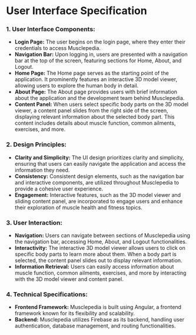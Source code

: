 # User Interface Specification

### 1. User Interface Components:
- **Login Page:** The user begins on the login page, where they enter their credentials to access Musclepedia.
- **Navigation Bar:** Upon logging in, users are presented with a navigation bar at the top of the screen, featuring sections for Home, About, and Logout.
- **Home Page:** The Home page serves as the starting point of the application. It prominently features an interactive 3D model viewer, allowing users to explore the human body in detail.
- **About Page:** The About page provides users with brief information about the application and the development team behind Musclepedia.
- **Content Panel:** When users select specific body parts on the 3D model viewer, a content panel slides from the right side of the screen, displaying relevant information about the selected body part. This content includes details about muscle function, common ailments, exercises, and more.

### 2. Design Principles:
- **Clarity and Simplicity:** The UI design prioritizes clarity and simplicity, ensuring that users can easily navigate the application and access the information they need.
- **Consistency:** Consistent design elements, such as the navigation bar and interactive components, are utilized throughout Musclepedia to provide a cohesive user experience.
- **Engagement:** Interactive features, such as the 3D model viewer and sliding content panel, are incorporated to engage users and enhance their exploration of muscle health and fitness topics.

### 3. User Interaction:
- **Navigation:** Users can navigate between sections of Musclepedia using the navigation bar, accessing Home, About, and Logout functionalities.
- **Interactivity:** The interactive 3D model viewer allows users to click on specific body parts to learn more about them. When a body part is selected, the content panel slides out to display relevant information.
- **Information Retrieval:** Users can easily access information about muscle function, common ailments, exercises, and more by interacting with the 3D model viewer and content panel.

### 4. Technical Specifications:
- **Frontend Framework:** Musclepedia is built using Angular, a frontend framework known for its flexibility and scalability.
- **Backend:** Musclepedia utilizes Firebase as its backend, handling user authentication, database management, and routing functionalities.